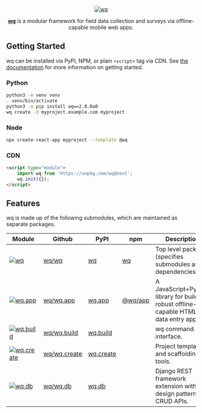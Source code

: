 <p align="center">
  <a href="https://wq.io">
    <img src="https://wq.io/images/wq.svg" alt="wq">
  </a>
</p>

<p align="center">
  <a href="https://wq.io"><strong>wq</strong></a> is a modular framework for field data collection and surveys via offline-capable mobile web apps.
</p>

## Getting Started

wq can be installed via PyPI, NPM, or plain `<script>` tag via CDN.  See [the documentation](https://wq.io/overview/setup) for more information on getting started.

### Python

```bash
python3 -m venv venv
. venv/bin/activate
python3 -m pip install wq==2.0.0a0
wq create -d myproject.example.com myproject
```

### Node

```bash
npx create-react-app myproject --template @wq
```

### CDN
```html
<script type="module">
    import wq from 'https://unpkg.com/wq@next';
    wq.init({});
</script>
```

## Features

wq is made up of the following submodules, which are maintained as separate packages.

 Module                    | Github              | PyPI             | npm       | Description
---------------------------|---------------------|------------------|-----------|---------
[![wq][wq.svg]][wq/wq]     | [wq/wq][gh/wq]      | [wq][py/wq]      | [wq]      | Top level package (specifies submodules as dependencies)
[![wq.app][a.svg]][wq/a]   | [wq/wq.app][gh/a]   | [wq.app][py/a]   | [@wq/app] | A JavaScript+Python library for building robust offline-capable HTML5 data entry apps.
[![wq.build][b.svg]][wq/b]  | [wq/wq.build][gh/b]  | [wq.build][py/b]  |           | wq command line interface.
[![wq.create][c.svg]][wq/c] | [wq/wq.create][gh/c] | [wq.create][py/c] |           | Project template and scaffolding tools.
[![wq.db][d.svg]][wq/d]    | [wq/wq.db][gh/d]    | [wq.db][py/d]    |           | Django REST framework extension with design patterns for CRUD APIs.

[wq.svg]: https://wq.io/images/icons/wq.svg
[a.svg]: https://wq.io/images/icons/wq.app.svg
[b.svg]: https://wq.io/images/icons/wq.build.svg
[c.svg]: https://wq.io/images/icons/wq.create.svg
[d.svg]: https://wq.io/images/icons/wq.db.svg

[wq/wq]: https://wq.io/
[wq/a]: https://wq.io/wq.app/
[wq/b]: https://wq.io/wq.build/
[wq/c]: https://wq.io/wq.create/
[wq/d]: https://wq.io/wq.db/

[py/wq]: https://pypi.org/project/wq
[py/a]: https://pypi.org/project/wq.app
[py/b]: https://pypi.org/project/wq.build
[py/c]: https://pypi.org/project/wq.create
[py/d]: https://pypi.org/project/wq.db

[gh/wq]: https://github.com/wq/wq
[gh/a]: https://github.com/wq/wq.app
[gh/b]: https://github.com/wq/wq.build
[gh/c]: https://github.com/wq/wq.create
[gh/d]: https://github.com/wq/wq.db

[wq]: https://npmjs.com/package/wq
[@wq/app]: https://npmjs.com/package/@wq/app
